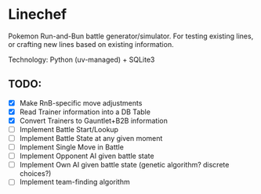 # Linechef

Pokemon Run-and-Bun battle generator/simulator. For testing existing lines, or crafting new lines based on existing information. 

Technology: Python (uv-managed) + SQLite3


## TODO: 

- [X] Make RnB-specific move adjustments
- [X] Read Trainer information into a DB Table
- [X] Convert Trainers to Gauntlet+B2B information
- [ ] Implement Battle Start/Lookup
- [ ] Implement Battle State at any given moment
- [ ] Implement Single Move in Battle
- [ ] Implement Opponent AI given battle state
- [ ] Implement Own AI given battle state (genetic algorithm? discrete choices?)
- [ ] Implement team-finding algorithm